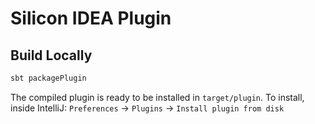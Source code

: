 # Silicon IDEA Plugin

## Build Locally

```bash
sbt packagePlugin
```

The compiled plugin is ready to be installed in `target/plugin`.
To install, inside IntelliJ: `Preferences` -> `Plugins` -> `Install plugin from disk`

